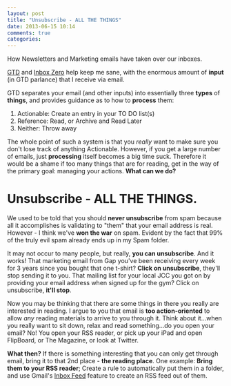 ```yaml
---
layout: post
title: "Unsubscribe - ALL THE THINGS"
date: 2013-06-15 10:14
comments: true
categories:
---
```

How Newsletters and Marketing emails have taken over our inboxes.

[GTD](http://en.wikipedia.org/wiki/Getting_Things_Done) and [Inbox Zero](http://inboxzero.com/) help keep me sane, with the enormous amount of **input** (in GTD parlance) that I receive via email.

<!-- more -->

GTD separates your email (and other inputs) into essentially three **types** of **things**, and provides guidance as to how to **process** them:

1. Actionable: Create an entry in your TO DO list(s)
2. Reference: Read, or Archive and Read Later
3. Neither: Throw away

The whole point of such a system is that you _really_ want to make sure you don't lose track of anything Actionable. However, if you get a large number of emails, just **processing** itself becomes a big time suck. Therefore it would be a shame if too many things that are for reading, get in the way of the primary goal: managing your actions. **What can we do?**

Unsubscribe - ALL THE THINGS.
=============================

We used to be told that you should **never unsubscribe** from spam because all it accomplishes is validating to "them" that your email address is real. However - I think we've **won the war** on spam. Evident by the fact that 99% of the truly evil spam already ends up in my Spam folder.

It may not occur to many people, but really, **you can unsubscribe**. And it works! That marketing email from Gap you've been receiving every week for 3 years since you bought that one t-shirt? **Click on unsubscribe**, they'll stop sending it to you. That mailing list for your local JCC you got on by providing your email address when signed up for the gym? Click on unsubscribe, **it'll stop**.

Now you may be thinking that there are some things in there you really are interested in reading. I argue to you that email is **too action-oriented** to allow _any_ reading materials to arrive to you through it. Think about it...when you really want to sit down, relax and read something...do you open your email? No! You open your RSS reader, or pick up your iPad and open FlipBoard, or The Magazine, or look at Twitter.

**What then?** If there is something interesting that you can only get through email, bring it to that 2nd place - **the reading place**. One example: **Bring them to your RSS reader**; Create a rule to automatically put them in a folder, and use Gmail's [Inbox Feed](https://developers.google.com/gmail/gmail_inbox_feed) feature to create an RSS feed out of them.

